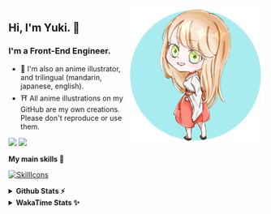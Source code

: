 <img style="width:270px;" align="right" src="./asset/image/yuki16bit-chibi-avatar.png">

## Hi, I'm Yuki. 🍋

### I'm a Front-End Engineer.

- 🍡 I'm also an anime illustrator, and trilingual (mandarin, japanese, english).
- ⛩ All anime illustrations on my GitHub are my own creations. Please don't reproduce or use them.

[![](https://img.shields.io/badge/Codesandbox-040404?style=for-the-badge&logo=codesandbox&logoColor=DBDBDB)](https://codesandbox.io/u/yuki16bit)
[![](https://img.shields.io/badge/Codepen-000000?style=for-the-badge&logo=codepen&logoColor=white)](https://codepen.io/yuki16bit)

**My main skills 🎋**

[![SkillIcons](https://skillicons.dev/icons?i=react,redux,ts,js,next,tailwind,css,mui,html,vite,py,docker,gcp,aws,figma)](https://skillicons.dev)

<details>
  <summary><b>Github Stats ⚡</b></summary>

![Yuki's GitHub stats](https://github-readme-stats.vercel.app/api?username=yuki16bit&theme=tokyonight&count_private=true&line_height=20)
![Yuki's top langs](https://github-readme-stats.vercel.app/api/top-langs/?username=yuki16bit&theme=tokyonight&count_private=true&layout=compact)

</details>

<details>
  <summary><b>WakaTime Stats ✨</b></summary>

<!--START_SECTION:waka-->
**I'm a Night 🦉** 

```text
🌞 Morning                1 commits           ░░░░░░░░░░░░░░░░░░░░░░░░░   00.28 % 
🌆 Daytime                135 commits         █████████░░░░░░░░░░░░░░░░   37.71 % 
🌃 Evening                150 commits         ██████████░░░░░░░░░░░░░░░   41.90 % 
🌙 Night                  72 commits          █████░░░░░░░░░░░░░░░░░░░░   20.11 % 
```


📊 **This Week I Spent My Time On** 

```text
🕑︎ Time Zone: Asia/Taipei

🐱‍💻 Projects: 
news-spark-frontend      13 hrs 26 mins      ███████████████████████░░   92.59 % 
LumiTure-FE              38 mins             █░░░░░░░░░░░░░░░░░░░░░░░░   04.38 % 
milecoolab-frontend      11 mins             ░░░░░░░░░░░░░░░░░░░░░░░░░   01.35 % 
2023-hk-EnterpriseSearchP11 mins             ░░░░░░░░░░░░░░░░░░░░░░░░░   01.31 % 
2022-tw-dev-cm-contract-s3 mins              ░░░░░░░░░░░░░░░░░░░░░░░░░   00.37 % 
```


 Last Updated on 28/11/2024 20:21:59 UTC
<!--END_SECTION:waka-->
</details>
